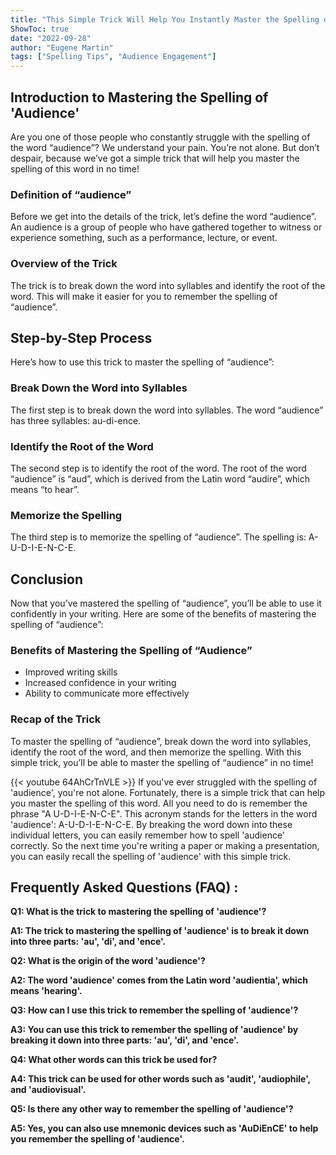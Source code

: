 ```yaml
---
title: "This Simple Trick Will Help You Instantly Master the Spelling of 'Audience'!"
ShowToc: true 
date: "2022-09-28"
author: "Eugene Martin" 
tags: ["Spelling Tips", "Audience Engagement"]
---
```

## Introduction to Mastering the Spelling of 'Audience'
Are you one of those people who constantly struggle with the spelling of the word “audience”? We understand your pain. You’re not alone. But don’t despair, because we’ve got a simple trick that will help you master the spelling of this word in no time!

### Definition of “audience”
Before we get into the details of the trick, let’s define the word “audience”. An audience is a group of people who have gathered together to witness or experience something, such as a performance, lecture, or event.

### Overview of the Trick
The trick is to break down the word into syllables and identify the root of the word. This will make it easier for you to remember the spelling of “audience”.

## Step-by-Step Process
Here’s how to use this trick to master the spelling of “audience”:

### Break Down the Word into Syllables
The first step is to break down the word into syllables. The word “audience” has three syllables: au-di-ence.

### Identify the Root of the Word
The second step is to identify the root of the word. The root of the word “audience” is “aud”, which is derived from the Latin word “audire”, which means “to hear”.

### Memorize the Spelling
The third step is to memorize the spelling of “audience”. The spelling is: A-U-D-I-E-N-C-E.

## Conclusion
Now that you’ve mastered the spelling of “audience”, you’ll be able to use it confidently in your writing. Here are some of the benefits of mastering the spelling of “audience”:

### Benefits of Mastering the Spelling of “Audience”
- Improved writing skills
- Increased confidence in your writing
- Ability to communicate more effectively

### Recap of the Trick
To master the spelling of “audience”, break down the word into syllables, identify the root of the word, and then memorize the spelling. With this simple trick, you’ll be able to master the spelling of “audience” in no time!

{{< youtube 64AhCrTnVLE >}} 
If you've ever struggled with the spelling of 'audience', you're not alone. Fortunately, there is a simple trick that can help you master the spelling of this word. All you need to do is remember the phrase "A U-D-I-E-N-C-E". This acronym stands for the letters in the word 'audience': A-U-D-I-E-N-C-E. By breaking the word down into these individual letters, you can easily remember how to spell 'audience' correctly. So the next time you're writing a paper or making a presentation, you can easily recall the spelling of 'audience' with this simple trick.

## Frequently Asked Questions (FAQ) :
**Q1: What is the trick to mastering the spelling of 'audience'?**

**A1: The trick to mastering the spelling of 'audience' is to break it down into three parts: 'au', 'di', and 'ence'.**

**Q2: What is the origin of the word 'audience'?**

**A2: The word 'audience' comes from the Latin word 'audientia', which means 'hearing'.**

**Q3: How can I use this trick to remember the spelling of 'audience'?**

**A3: You can use this trick to remember the spelling of 'audience' by breaking it down into three parts: 'au', 'di', and 'ence'.**

**Q4: What other words can this trick be used for?**

**A4: This trick can be used for other words such as 'audit', 'audiophile', and 'audiovisual'.**

**Q5: Is there any other way to remember the spelling of 'audience'?**

**A5: Yes, you can also use mnemonic devices such as 'AuDiEnCE' to help you remember the spelling of 'audience'.**





